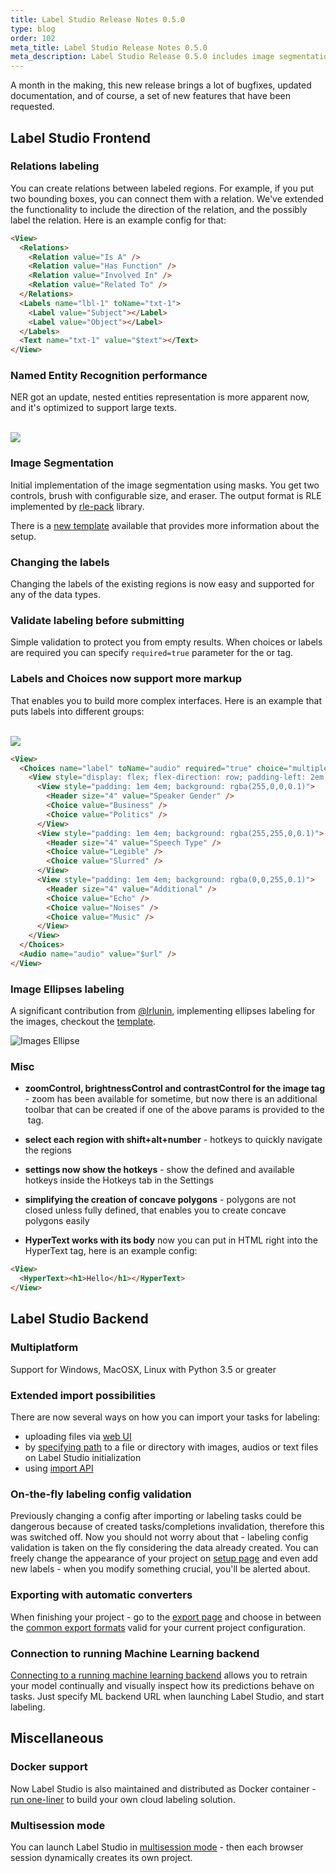 ```yaml
---
title: Label Studio Release Notes 0.5.0
type: blog
order: 102
meta_title: Label Studio Release Notes 0.5.0
meta_description: Label Studio Release 0.5.0 includes image segmentation, relations labeling, named entity recognition performance, image ellipses labeling, and more.
---
```


A month in the making, this new release brings a lot of bugfixes, updated documentation, and of course, a set of new features that have been requested. 

## Label Studio Frontend

### Relations labeling

You can create relations between labeled regions. For example, if you put two bounding boxes, you can connect them with a relation. We've extended the functionality to include the direction of the relation, and the possibly label the relation. Here is an example config for that:

```html
<View>
  <Relations>
    <Relation value="Is A" />
    <Relation value="Has Function" />
    <Relation value="Involved In" />
    <Relation value="Related To" />
  </Relations>
  <Labels name="lbl-1" toName="txt-1">
    <Label value="Subject"></Label>
    <Label value="Object"></Label>
  </Labels>
  <Text name="txt-1" value="$text"></Text>
</View>
```

### Named Entity Recognition performance

NER got an update, nested entities representation is more apparent now, and it's optimized to support large texts.

<br>
<img src="/images/release-050-ner.png">

### Image Segmentation

Initial implementation of the image segmentation using masks. You get two controls, brush with configurable size, and eraser. The output format is RLE implemented by [rle-pack](https://www.npmjs.com/package/@thi.ng/rle-pack) library.

There is a [new template](/templates/image_segmentation.html) available that provides more information about the setup.

### Changing the labels

Changing the labels of the existing regions is now easy and supported for any of the data types.

### Validate labeling before submitting

Simple validation to protect you from empty results. When choices or labels are required you can specify `required=true` parameter for the <Labels/> or <Choices/> tag.

### Labels and Choices now support more markup

That enables you to build more complex interfaces. Here is an example that puts labels into different groups:

<br>
<img src="/images/release-050-views.png" style="max-width: 732px">

```html
<View>
  <Choices name="label" toName="audio" required="true" choice="multiple" >
    <View style="display: flex; flex-direction: row; padding-left: 2em; padding-right: 2em; margin-bottom: 3em">
      <View style="padding: 1em 4em; background: rgba(255,0,0,0.1)">
        <Header size="4" value="Speaker Gender" />
        <Choice value="Business" />
        <Choice value="Politics" />
      </View>
      <View style="padding: 1em 4em; background: rgba(255,255,0,0.1)">
        <Header size="4" value="Speech Type" />
        <Choice value="Legible" />
        <Choice value="Slurred" />
      </View>
      <View style="padding: 1em 4em; background: rgba(0,0,255,0.1)">
        <Header size="4" value="Additional" />
        <Choice value="Echo" />
        <Choice value="Noises" />
        <Choice value="Music" />
      </View>
    </View>
  </Choices>
  <Audio name="audio" value="$url" />
</View>
```

### Image Ellipses labeling

A significant contribution from [@lrlunin](https://github.com/lrlunin), implementing ellipses labeling for the images, checkout the [template](/templates/image_ellipse.html).

<img src="/images/screens/image_ellipse.png" class="img-template-example" title="Images Ellipse" />

### Misc

- **zoomControl, brightnessControl and contrastControl for the image tag** - zoom has been available for sometime, but now there is an additional toolbar that can be created if one of the above params is provided to the <Image/> tag.

- **select each region with shift+alt+number** - hotkeys to quickly navigate the regions

- **settings now show the hotkeys** - show the defined and available hotkeys inside the Hotkeys tab in the Settings

- **simplifying the creation of concave polygons** - polygons are not closed unless fully defined, that enables you to create concave polygons easily

- **HyperText works with its body** now you can put in HTML right into the HyperText tag, here is an example config:

```html
<View>
  <HyperText><h1>Hello</h1></HyperText>
</View>
```


## Label Studio Backend

### Multiplatform

Support for Windows, MacOSX, Linux with Python 3.5 or greater

### Extended import possibilities

There are now several ways on how you can import your tasks for labeling:

- uploading files via [web UI](http://localhost:8080/import)
- by [specifying path](/guide/tasks.html#Import-formats) to a file or directory with images, audios or text files on Label Studio initialization
- using [import API](/guide/tasks.html#Import-using-API)

### On-the-fly labeling config validation

Previously changing a config after importing or labeling tasks could be dangerous because of created tasks/completions invalidation, therefore this was switched off. Now you should not worry about that - labeling config validation is taken on the fly considering the data already created. You can freely change the appearance of your project on [setup page](http://localhost:8080/setup) and even add new labels - when you modify something crucial, you'll be alerted about.

### Exporting with automatic converters

When finishing your project - go to the [export page](http://localhost:8080/export) and choose in between the [common export formats](/guide/export.html#Export-formats) valid for your current project configuration.

### Connection to running Machine Learning backend

[Connecting to a running machine learning backend](/guide/ml.html) allows you to retrain your model continually and visually inspect how its predictions behave on tasks. Just specify ML backend URL when launching Label Studio, and start labeling.

## Miscellaneous

### Docker support

Now Label Studio is also maintained and distributed as Docker container - [run one-liner](/guide/index.html#Running-with-Docker) to build your own cloud labeling solution.

### Multisession mode

You can launch Label Studio in [multisession mode](/guide/#Multisession-mode) - then each browser session dynamically creates its own project. 
